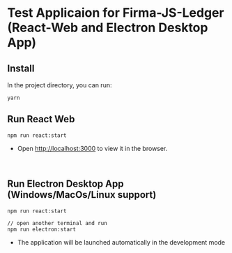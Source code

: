 # Test Applicaion for Firma-JS-Ledger (React-Web and Electron Desktop App)

## Install

In the project directory, you can run:
```
yarn
```

## Run React Web
```
npm run react:start
```
- Open [http://localhost:3000](http://localhost:3000) to view it in the browser.

<br>

## Run Electron Desktop App (Windows/MacOs/Linux support)
```
npm run react:start

// open another terminal and run
npm run electron:start
```

- The application will be launched automatically in the development mode


